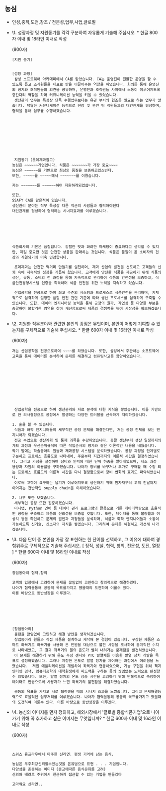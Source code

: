 ## 농심

- 인성,충직,도전,창조 / 전문성,업무,사업,글로벌

- \1. 성장과정 및 지원동기를 각각 구분하여 자유롭게 기술해 주십시오. * 한글 800자 이내 및 18라인 이내로 작성

  (800자)

  ```
  [지원 동기]
   
  
  [성장 과정]
   삼성 소프트웨어 아카데미에서 CA를 맡았습니다. CA는 운영진이 원활한 운영을 할 수 있도록 돕고 조직원들을 대표로 반을 이끌어주는 역할을 하였습니다. 회의를 통해 운영진의 공지와 조직원들의 의견을 공유하며, 운영진과 조직원들 사이에서 소통이 이루어지도록 중간다리 역할을 하며 커뮤니케이션 능력을 키울 수 있었습니다.
   생산관리 업무는 특성상 단독 수행업무보다는 유관 부서의 협조를 필요로 하는 업무가 많습니다. 탁월한 커뮤니케이션 능력으로 현장 및 관련 팀 직원들과의 대인관계를 형성하며, 협력을 통해 업무를 수행하겠습니다.
  
  
   
   
   
   
   
   
   
   
   지원동기 (롯데제과참고)
  농심은 ~~~~~~기업입니다. 식품은 ~~~~~~~가 가장 중요~~~~
  농심은 ~~~~~~를 기반으로 최상의 품질을 보증하고있스빈다.
  또한, ~~~~~를 ~~~~~해서 ~~~~~~~를 이뤘습니다.
  
  저는 ~~~~~~~를 ~~~~~~하여 지원하게되었씁니다.
  
  또한,
  SSAFY CA를 맡은적이 있습니다.
  생산관리 분야는 직무 특성상 다른 직군의 사람들과 협력해야된다
  대인관계를 형성하여 협력하는 시너지효과를 이루겠습니다.
  
  
  
  
  
  
  
  식품회사의 기본은 품질입니다. 강렬한 맛과 화려한 마케팅이 중요하다고 생각할 수 있지만, 제일 중요한 것은 안전한 상품을 판매하는 것입니다. 식품은 품질이 곧 소비자의 건강과 직결되기에 더욱 민감합니다.
  
   롯데제과는 안전한 먹거리 만들기를 실천하며, 제과 산업의 발전을 선도하고 고객들의 신뢰 속에 지속적인 성장을 거듭해 왔습니다. 고객에게 안전한 식품을 제공하기 위해 식품의 생산, 유통, 소비의 전 과정을 통해 지속적으로 관리하여 식품의 안전성을 보증하고, 식품안전경영시스템 인증을 획득하며 식품 안전을 위한 노력을 지속하고 있습니다.
  
   산업공학을 전공으로 하여 최고 수준의 시스템과 프로세스로 식품안전을 관리하며, 자체적으로 엄격하게 설정한 품질 안전 관련 기준에 따라 생산 프로세스를 엄격하게 구축할 수 있습니다. 또한, 데이터 엔지니어링 능력을 통해 공정의 원가, 작업성 등 다양한 부분을 총괄하여 불합리한 영역을 찾아 개선함으로써 제품의 경쟁력을 높여 시장성을 확보하겠습니다.
  ```

  



- \2. 지원한 직무분야와 관련한 본인의 강점은 무엇이며, 본인이 어떻게 기여할 수 있는지를 구체적으로 기술해 주십시오. * 한글 600자 이내 및 16라인 이내로 작성

  (600자)

  ```
  저는 산업공학을 전공으로하여 ~~~~를 하였습니다. 또한, 삼성에서 주관하는 소프트웨어 교육을 통해 데이터를 분석하여 문제를 해결하고 컴퓨팅사고를 함양하였습니다.
  
  
  
  
  
  
  
  
  
  
  
   산업공학을 전공으로 하여 생산관리와 자료 분석에 대한 지식을 쌓았습니다. 이를 기반으로 한 의사결정으로 공정에서 발생하는 다양한 트러블을 신속하게 처리하겠습니다.
  
  1. 숲을 볼 수 있습니다.
   식품과 화학 엔지니어들이 세부적인 공정 문제를 해결한다면, 저는 공정 전체를 보는 엔지니어가 되겠습니다.
   전공 수업으로 생산계획 및 통제 과목을 수강하였습니다. 총괄 생산부터 생산 일정까지의 계획 과정과 우선순위규칙에 따른 작업순서의 평가와 같은 이론적인 내용을 배웠습니다. 학기 말에는 학술동아리 원들과 제과공정 시스템을 분석하였습니다. 공정 과정을 단계별로 구분하고 프로세스 흐름도로 나타내어, 주문부터 지급까지의 이론적 시간을 결정하였습니다. 그리고 가정을 설정하여 장비와 인력에 대한 단위 하중을 알아내었으며, 제조 과정 용량과 자원의 이용률을 구하였습니다. 나아가 장비를 바꾸거나 추가로 구매할 때 수정 되는 프로세스 흐름도와 이론적 시간을 다시 결정함으로써 장비 변화의 효과도 파악하였습니다.
   이로써 고객이 요구하는 납기가 이루어지도록 생산하기 위해 원자재부터 고객 전달까지 이어지는 전반적인 supply chain을 이해하였습니다.
  
  2. 나무 또한 보겠습니다.
   세부적인 공정 또한 집중하겠습니다.
   미니탭, Python 언어 등 데이터 관리 프로그램의 활용으로 기른 데이터역량으로 효율적인 공정을 구축하고 제품의 신뢰성을 보증할 것입니다. 또한, 데이터를 통해 불량률과 이상치 등을 확인하고 문제의 원인과 과정들을 분석하며, 식품과 화학 엔지니어들과 소통이 가능하도록 신기술, 신소재의 지식을 쌓겠습니다. 그리하여 문제를 해결하고 개선해 나가겠습니다.
  ```

  



- \3. 다음 단어 중 본인을 가장 잘 표현하는 한 단어를 선택하고, 그 이유에 대하여 경험위주로 구체적으로 기술해 주십시오. [ 정직, 성실, 협력, 창의, 전문성, 도전, 열정 ] * 한글 600자 이내 및 16라인 이내로 작성

  (600자)

  ```
  창업동아리 협력,창의
  
  고객의 입장에서 고려하여 문제를 끊임없이 고민하고 창의적으로 해결하겠다.
  나아가 협력을통해 공동의 목표를가지고 했을때의 도전하여 이룰수 있다.
  이를 바탕으로 동반성장을 이루겠다.
  
  
  
  
  
  
  
  [창업동아리]
   불편을 끊임없이 고민하고 해결 방안을 생각하겠습니다.
   창업동아리 원들과 직접 제품을 설계하고 제작해 본 경험이 있습니다. 구상한 제품은 스마트 좌욕기로 좌욕기를 사용해 본 인원을 대상으로 불편 사항을 조사하여 통계적인 수치로 나타내었고, 그 결과 좌욕기의 물의 온도가 빨리 내려가는 문제점을 발견하였습니다.
   이 문제를 해결하기 위해 온도 측정 센서와 PTC 발열체를 이용한 발열 장치 개발을 목표로 설정하였습니다. 그러나 지정한 온도로 발열 장치를 제어하는 과정에서 어려움을 느꼈습니다.  저흰 애플리케이션을 개발하여 좌욕기와 연동하였으며, 기능 구현을 위해 책과 인터넷 검색, 컴퓨터공학과 대학원생에게 피드백을 구하는 등의 끊임없는 노력으로 완성할 수 있었습니다. 또한, 발열 장치의 온도 상승 시간을 고려하기 위해 반복적으로 측정하여 데이터로 만듦으로써 사용자가 느낀 좌욕기의 불편함을 해결하였습니다.
  
   공동의 목표를 가지고 서로 협력했을 때의 시너지 효과를 느꼈습니다. 그리고 문제해결능력으로 효율적인 업무처리를 이루겠습니다. 나아가 협력을통해 공동의 목표를가지고 했을때의 도전하여 이룰수 있다. 이를 바탕으로 동반성장을 이루겠다.
  ```

  



- \4. 농심의 이미지를 먼저 정의하고, 해외시장에서 '글로벌 종합식품기업'으로 나아가기 위해 꼭 추가하고 싶은 이미지는 무엇입니까? * 한글 600자 이내 및 16라인 이내로 작성

  (600자)

  ```
  
  
  스위스 융프라우에서 마주한 신라면. 평생 기억에 남는 음식.
  
  농심은 우주최강신뢰할수있는것을 은유법으로 표현 . . . 기업입니다.
  다양성을 존중하는 이미지 (종교에따른 음식문화를 고려)
  신뢰와 배려로 주위에서 친근하게 접근할 수 있는 기업을 만들겠다
  
  고마워요 신라면..
  ```

  

